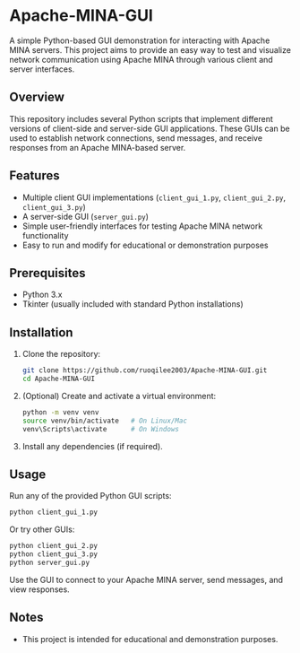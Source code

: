 
# Apache-MINA-GUI

A simple Python-based GUI demonstration for interacting with Apache MINA servers. This project aims to provide an easy way to test and visualize network communication using Apache MINA through various client and server interfaces.

## Overview

This repository includes several Python scripts that implement different versions of client-side and server-side GUI applications. These GUIs can be used to establish network connections, send messages, and receive responses from an Apache MINA-based server.

## Features

- Multiple client GUI implementations (`client_gui_1.py`, `client_gui_2.py`, `client_gui_3.py`)
- A server-side GUI (`server_gui.py`)
- Simple user-friendly interfaces for testing Apache MINA network functionality
- Easy to run and modify for educational or demonstration purposes

## Prerequisites

- Python 3.x
- Tkinter (usually included with standard Python installations)

## Installation

1. Clone the repository:

   ```bash
   git clone https://github.com/ruoqilee2003/Apache-MINA-GUI.git
   cd Apache-MINA-GUI
   ```

2. (Optional) Create and activate a virtual environment:

   ```bash
   python -m venv venv
   source venv/bin/activate   # On Linux/Mac
   venv\Scripts\activate      # On Windows
   ```

3. Install any dependencies (if required).

## Usage

Run any of the provided Python GUI scripts:

```bash
python client_gui_1.py
```

Or try other GUIs:

```bash
python client_gui_2.py
python client_gui_3.py
python server_gui.py
```

Use the GUI to connect to your Apache MINA server, send messages, and view responses.

## Notes
- This project is intended for educational and demonstration purposes.
